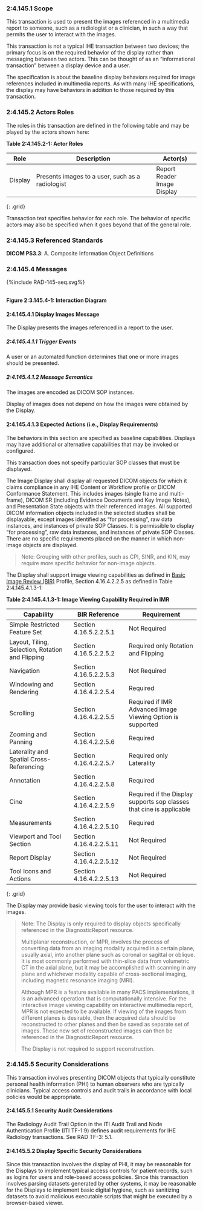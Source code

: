 ### 2:4.145.1 Scope

This transaction is used to present the images referenced in a multimedia report to someone, such as a radiologist or a clinician, in such a way that permits the user to interact with the images.

This transaction is not a typical IHE transaction between two devices; the primary focus is on the required behavior of the display rather than messaging between two actors. This can be thought of as an “informational transaction” between a display device and a user.

The specification is about the baseline display behaviors required for image references included in multimedia reports. As with many IHE specifications, the display may have behaviors in addition to those required by this transaction.

### 2:4.145.2 Actors Roles

The roles in this transaction are defined in the following table and may be played by the actors shown here:

**Table 2:4.145.2-1: Actor Roles**

| Role      | Description                                   | Actor(s)          |
|-----------|-----------------------------------------------|-------------------|
| Display | Presents images to a user, such as a radiologist    | Report Reader <br> Image Display |
{: .grid}

Transaction text specifies behavior for each role. The behavior of specific actors may also be specified when it goes beyond that of the general role.

### 2:4.145.3 Referenced Standards

**DICOM PS3.3**: A. Composite Information Object Definitions

### 2:4.145.4 Messages

<div>
{%include RAD-145-seq.svg%}
</div>
<br clear="all">

**Figure 2:3.145.4-1: Interaction Diagram**

#### 2:4.145.4.1 Display Images Message
The Display presents the images referenced in a report to the user.

##### 2:4.145.4.1.1 Trigger Events

A user or an automated function determines that one or more images should be presented.

##### 2:4.145.4.1.2 Message Semantics

The images are encoded as DICOM SOP instances.

Display of images does not depend on how the images were obtained by the Display.

#### 2:4.145.4.1.3 Expected Actions (i.e., Display Requirements)

The behaviors in this section are specified as baseline capabilities. Displays may have additional or alternative capabilities that may be invoked or configured.

This transaction does not specify particular SOP classes that must be displayed.

The Image Display shall display all requested DICOM objects for which it claims compliance in any IHE Content or Workflow profile or DICOM Conformance Statement. This includes images (single frame and multi-frame), DICOM SR (including Evidence Documents and Key Image Notes), and Presentation State objects with their referenced images. All supported DICOM information objects included in the selected studies shall be displayable, except images identified as “for processing”, raw data instances, and instances of private SOP Classes. It is permissible to display “for processing”, raw data instances, and instances of private SOP Classes. There are no specific requirements placed on the manner in which non-image objects are displayed.

> Note: Grouping with other profiles, such as CPI, SINR, and KIN, may require more specific behavior for non-image objects.

The Display shall support image viewing capabilities as defined in [Basic Image Review (BIR)](https://www.ihe.net/uploadedFiles/Documents/Radiology/IHE_RAD_Suppl_BIR.pdf) Profile, Section 4.16.4.2.2.5 as defined in Table 2:4.145.4.1.3-1:

**Table 2:4.145.4.1.3-1: Image Viewing Capability Required in IMR**

| Capability | BIR Reference | Requirement |
|------------|---------------|-------------|
| Simple Restricted Feature Set | Section 4.16.5.2.2.5.1 | Not Required |
| Layout, Tiling, Selection, Rotation and Flipping | Section 4.16.5.2.2.5.2 | Required only Rotation and Flipping |
| Navigation | Section 4.16.5.2.2.5.3 | Not Required |
| Windowing and Rendering | Section 4.16.4.2.2.5.4 | Required |
| Scrolling | Section 4.16.4.2.2.5.5 | Required if IMR Advanced Image Viewing Option is supported |
| Zooming and Panning | Section 4.16.4.2.2.5.6 | Required |
| Laterality and Spatial Cross-Referencing | Section 4.16.4.2.2.5.7 | Required only Laterality |
| Annotation | Section 4.16.4.2.2.5.8 | Required |
| Cine | Section 4.16.4.2.2.5.9 | Required if the Display supports sop classes that cine is applicable |
| Measurements | Section 4.16.4.2.2.5.10 | Required |
| Viewport and Tool Section | Section 4.16.4.2.2.5.11 | Not Required |
| Report Display | Section 4.16.4.2.2.5.12 | Not Required |
| Tool Icons and Actions | Section 4.16.4.2.2.5.13 | Not Required |
{: .grid}

The Display may provide basic viewing tools for the user to interact with the images.

> Note: The Display is only required to display objects specifically referenced in the DiagnosticReport resource.
>
> Multiplanar reconstruction, or MPR, involves the process of converting data from an imaging modality acquired in a certain plane, usually axial, into another plane such as coronal or sagittal or oblique. It is most commonly performed with thin-slice data from volumetric CT in the axial plane, but it may be accomplished with scanning in any plane and whichever modality capable of cross-sectional imaging, including magnetic resonance imaging (MRI).
>
> Although MPR is a feature available in many PACS implementations, it is an advanced operation that is computationally intensive. For the interactive image viewing capability on interactive multimedia report, MPR is not expected to be available. If viewing of the images from different planes is desirable, then the acquired data should be reconstructed to other planes and then be saved as separate set of images. These new set of reconstructed images can then be referenced in the DiagnosticReport resource.
>
> The Display is not required to support reconstruction.

### 2:4.145.5 Security Considerations

This transaction involves presenting DICOM objects that typically constitute personal health
information (PHI) to human observers who are typically clinicians. Typical access controls and
audit trails in accordance with local policies would be appropriate.

#### 2:4.145.5.1 Security Audit Considerations

The Radiology Audit Trail Option in the ITI Audit Trail and Node Authentication Profile (ITI TF-1:9) defines audit requirements for IHE Radiology transactions. See RAD TF-3: 5.1.

#### 2:4.145.5.2 Display Specific Security Considerations

Since this transaction involves the display of PHI, it may be reasonable for the Displays to implement typical access controls for patient records, such as logins for users and role-based access policies. Since this transaction involves parsing datasets generated by other systems, it may be reasonable for the Displays to implement basic digital hygiene, such as sanitizing datasets to avoid malicious executable scripts that might be executed by a browser-based viewer.
